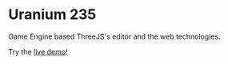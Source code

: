 # Uranium 235
Game Engine based ThreeJS's editor and the web technologies.

Try the [live demo](http://uranium-235.com)!
